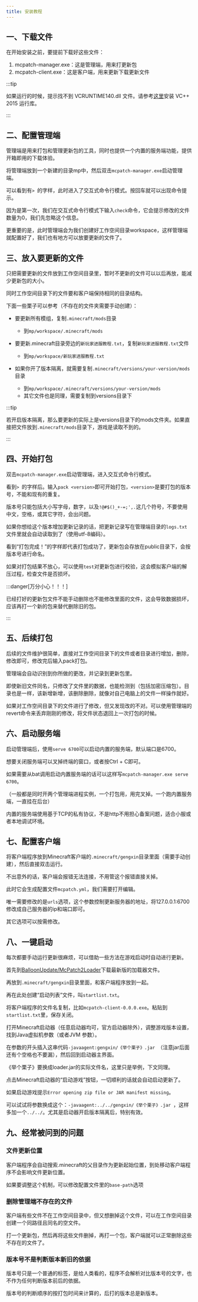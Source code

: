 ```yaml
---
title: 安装教程
---
```


## 一、下载文件

在开始安装之前，要提前下载好这些文件：

1. mcpatch-manager.exe：这是管理端，用来打更新包
2. mcpatch-client.exe：这是客户端，用来更新下载更新文件

:::tip

如果运行的时候，提示找不到 VCRUNTIME140.dll 文件。请参考[这里](../faq.md#由于找不到VCRUNTIME140.dll，无法继续执行代码)安装 VC++ 2015 运行库。

:::

## 二、配置管理端

管理端是用来打包和管理更新包的工具，同时也提供一个内置的服务端功能，提供开箱即用的下载体验。

将管理端放到一个新建的目录mp中，然后双击`mcpatch-manager.exe`启动管理端。

可以看到有`> `的字样，此时进入了交互式命令行模式。按回车就可以出现命令提示。

因为是第一次，我们在交互式命令行模式下输入`check`命令，它会提示修改的文件数量为0，我们先忽略这个信息。

更重要的是，此时管理端会为我们创建好工作空间目录workspace，这样管理端就配置好了，我们也有地方可以放要更新的文件了。

## 三、放入要更新的文件

只把需要更新的文件放到工作空间目录里，暂时不更新的文件可以以后再放，能减少更新包的大小。

同时工作空间目录下的文件要和客户端保持相同的目录结构。

下面一些栗子可以参考（不存在的文件夹需要手动创建）：

+ 要更新所有模组，复制`.minecraft/mods`目录
  + 到`mp/workspace/.minecraft/mods`

+ 要更新.minecraft目录旁边的`新玩家进服教程.txt`，复制`新玩家进服教程.txt`文件
  + 到`mp/workspace/新玩家进服教程.txt`

+ 如果你开了版本隔离，就需要复制`.minecraft/versions/your-version/mods`目录
  + 到`mp/workspace/.minecraft/versions/your-version/mods`
  + 其它文件也是同理，需要复制到versions目录下

:::tip

若开启版本隔离，那么要更新的实际上是versions目录下的mods文件夹。如果直接把文件放到`.minecraft/mods`目录下，游戏是读取不到的。

:::

## 四、开始打包

双击`mcpatch-manager.exe`启动管理端，进入交互式命令行模式。

看到`> `的字样后。输入`pack <version>`即可开始打包，`<version>`是要打包的版本号，不能和现有的重复。

版本号只能包括大小写字母，数字，以及`!@#$()_+-=;',.`这几个符号，不要使用中文，空格，或其它字符，会出问题。

如果你想给这个版本增加更新记录的话，把更新记录写在管理端目录的`logs.txt`文件里就会自动读取到了（使用utf-8编码）。

看到“打包完成！”的字样即代表打包成功了，更新包会存放在public目录下，会按版本号进行命名。

如果对打包结果不放心，可以使用`test`对更新包进行校验，这会模拟客户端的解压过程，检查文件是否损坏。

:::danger[万分小心！！！]

已经打好的更新包文件不能手动删除也不能修改里面的文件，这会导致数据损坏，应该再打一个新的包来替代删除旧的包。

:::

## 五、后续打包

后续的文件维护很简单，直接对工作空间目录下的文件或者目录进行增加，删除，修改即可，修改完后输入pack打包。

管理端会自动识别到你所做的更改，并记录到更新包里。

即使新旧文件同名，只修改了文件里的数据，也能检测到（包括加密压缩包）。目录也是一样，该新增新增，该删除删除，就像对自己电脑上的文件一样操作就好。

如果对工作空间目录下的文件进行了修改，但又发现改的不对。可以使用管理端的revert命令来丢弃刚刚的修改，将文件状态退回上一次打包的时候。

## 六、启动服务端

启动管理端后，使用`serve 6700`可以启动内置的服务端，默认端口是6700。

想要关闭服务端可以叉掉终端的窗口，或者按Ctrl + C即可。

如果需要从bat调用启动内置服务端的话可以这样写`mcpatch-manager.exe serve 6700`。

（一般都是同时开两个管理端进程实例，一个打包用，用完叉掉。一个跑内置服务端，一直挂在后台）

内置的服务端使用基于TCP的私有协议，不是http不用担心备案问题，适合小服或者本地调试环境。

## 七、配置客户端

将客户端程序放到Minecraft客户端的`.minecraft/gengxin`目录里面（需要手动创建），然后直接双击运行。

不出意外的话，客户端会报错无法连接，不用管这个报错直接关掉。

此时它会生成配置文件`mcpatch.yml`，我们需要打开编辑。

唯一需要修改的是`urls`选项，这个参数控制更新服务器的地址，将127.0.0.1:6700修改成自己服务器的ip和端口即可。

其它选项可以按需修改。

## 八、一键启动

每次都要手动运行更新很麻烦，可以借助一些方法在游戏启动时自动进行更新。

首先到[BalloonUpdate/McPatch2Loader](https://github.com/BalloonUpdate/McPatch2Loader/releases)下载最新版的加载器文件。

再放到`.minecraft/gengxin`目录里面，和客户端程序放到一起。

再在此处创建“启动列表”文件，叫`startlist.txt`。

将客户端程序的文件名复制，比如`mcpatch-client-0.0.0.exe`。粘贴到`startlist.txt`里，保存关闭。

打开Minecraft启动器（任意启动器均可，官方启动器除外），调整游戏版本设置，找到Java虚拟机参数（或者JVM 参数）。

在参数的开头插入这串代码`-javaagent:gengxin/《举个栗子》.jar `（注意jar后面还有个空格也不要漏），然后回到启动器主界面。

《举个栗子》要换成loader.jar的实际文件名，这里只是举例，下文同理。

点击Minecraft启动器的“启动游戏”按钮，一切顺利的话就会自动启动更新了。

如果启动游戏提示`Error opening zip file or JAR manifest missing`。

可以试试将参数换成这个：`-javaagent:../../gengxin/《举个栗子》.jar `，这样多加一个`../../`。尤其是启动器开启版本隔离后，特别有效。

## 九、经常被问到的问题

### 文件更新位置

客户端程序会自动搜索.minecraft的父目录作为更新起始位置，到处移动客户端程序不会影响文件更新位置。

如果要调整这个机制，可以修改配置文件里的`base-path`选项

### 删除管理端不存在的文件

客户端有些文件不在工作空间目录中，但又想删掉这个文件，可以在工作空间目录创建一个同路径且同名的空文件。

打一个更新包，然后再将这些文件删掉，再打一个包，客户端就可以正常删除这些不存在的文件了。

### 版本号不是判断版本新旧的依据

版本号只是一个普通的标签，是给人类看的，程序不会解析对比版本号的文字，也不作为任何判断版本前后的依据。

版本号的判断顺序的按打包时间来计算的，后打的版本总是新版本。

